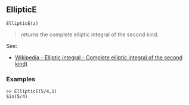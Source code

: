 ## EllipticE

```
EllipticE(z)
```

> returns the complete elliptic integral of the second kind. 
   

See:
* [Wikipedia - Elliptic integral - Complete elliptic integral of the second kind)](https://en.wikipedia.org/wiki/Elliptic_integral#Complete_elliptic_integral_of_the_second_kind)

### Examples

```
>> EllipticE(5/4,1)
Sin(5/4) 
```

